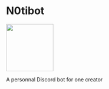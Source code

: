 # N0tibot
<img width="128px" src="https://user-images.githubusercontent.com/51421090/236765936-c90d0b4f-bd02-49ae-a039-5177740c6388.jpeg">

A personnal Discord bot for one creator
